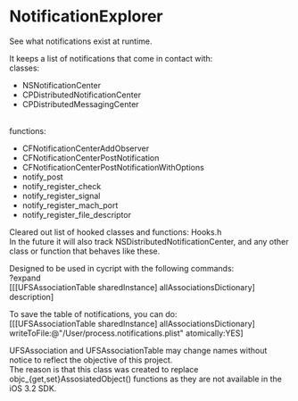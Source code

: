 NotificationExplorer
====================

See what notifications exist at runtime.

It keeps a list of notifications that come in contact with:
<br>classes:
-   NSNotificationCenter
-   CPDistributedNotificationCenter
-   CPDistributedMessagingCenter

<br>functions:
-   CFNotificationCenterAddObserver
-   CFNotificationCenterPostNotification
-   CFNotificationCenterPostNotificationWithOptions
-   notify_post
-   notify_register_check
-   notify_register_signal
-   notify_register_mach_port
-   notify_register_file_descriptor


Cleared out list of hooked classes and functions: Hooks.h<br>
In the future it will also track NSDistributedNotificationCenter, and any other class or function that behaves like these.

Designed to be used in cycript with the following commands:<br>
?expand<br>
[[[UFSAssociationTable sharedInstance] allAssociationsDictionary] description]

To save the table of notifications, you can do:<br>
[[[UFSAssociationTable sharedInstance] allAssociationsDictionary] writeToFile:@"/User/process.notifications.plist" atomically:YES]

UFSAssociation and UFSAssociationTable may change names without notice to reflect the objective of this project.<br>
The reason is that this class was created to replace objc_{get,set}AssosiatedObject() functions as they are not available in the iOS 3.2 SDK.
